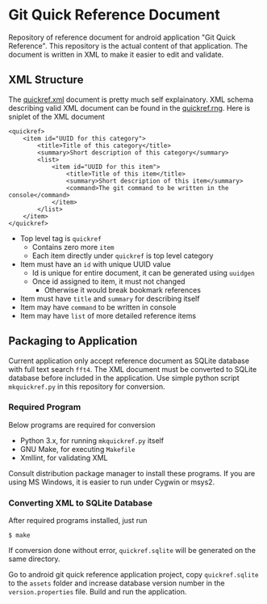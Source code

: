 
# Git Quick Reference Document

Repository of reference document for android application
"Git Quick Reference".
This repository is the actual content of that application.
The document is written in XML to make it
easier to edit and validate.

## XML Structure

The [quickref.xml](quickref.xml) document is pretty
much self explainatory. XML schema describing valid
XML document can be found in the [quickref.rng](quickref.rng).
Here is sniplet of the XML document

    <quickref>
        <item id="UUID for this category">
            <title>Title of this category</title>
            <summary>Short description of this category</summary>
            <list>
                <item id="UUID for this item">
                    <title>Title of this item</title>
                    <summary>Short description of this item</summary>
                    <command>The git command to be written in the console</command>
                </item>
            </list>
        </item>
    </quickref>


- Top level tag is `quickref`
    - Contains zero more `item`
    - Each item directly under `quickref` is top level category
- Item must have an `id` with unique UUID value
    - Id is unique for entire document, it can be generated using `uuidgen`
    - Once id assigned to item, it must not changed
        - Otherwise it would break bookmark references
- Item must have `title` and `summary` for describing itself
- Item may have `command` to be written in console
- Item may have `list` of more detailed reference items


## Packaging to Application

Current application only accept reference document as
SQLite database with full text search `fft4`.
The XML document must be converted to SQLite database
before included in the application. Use simple python
script `mkquickref.py` in this repository for conversion.

### Required Program

Below programs are required for conversion

- Python 3.x, for running `mkquickref.py` itself
- GNU Make, for executing `Makefile`
- Xmllint, for validating XML

Consult distribution package manager to install
these programs. If you are using MS Windows,
it is easier to run under Cygwin or msys2.

### Converting XML to SQLite Database

After required programs installed, just run

    $ make

If conversion done without error, `quickref.sqlite` will be
generated on the same directory.

Go to android git quick reference application project,
copy `quickref.sqlite` to the `assets` folder and increase
database version number in the `version.properties` file.
Build and run the application.
